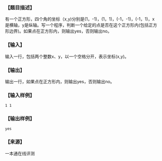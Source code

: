 ### 【题目描述】

有一个正方形，四个角的坐标（x,y)分别是(1，-1)，(1，1)，(-1，-1)，(-1，1)，x是横轴，y是纵轴。写一个程序，判断一个给定的点是否在这个正方形内(包括正方形边界)。如果点在正方形内，则输出yes，否则输出no。

### 【输入】

输入一行，包括两个整数x、y，以一个空格分开，表示坐标(x,y)。

### 【输出】

输出一行，如果点在正方形内，则输出yes，否则输出no。

### 【输入样例】

```
1 1
```

### 【输出样例】

```
yes
```


 ### 【来源】

 一本通在线评测 